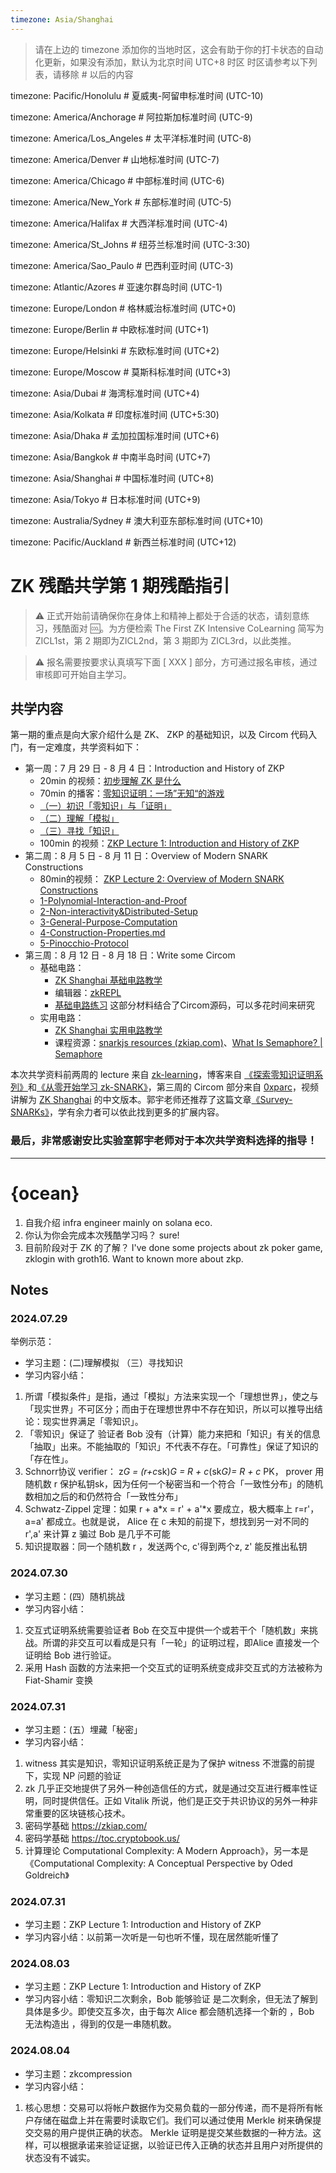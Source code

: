 ```yaml
---
timezone: Asia/Shanghai
---
```


> 请在上边的 timezone 添加你的当地时区，这会有助于你的打卡状态的自动化更新，如果没有添加，默认为北京时间 UTC+8 时区
> 时区请参考以下列表，请移除 # 以后的内容

timezone: Pacific/Honolulu # 夏威夷-阿留申标准时间 (UTC-10)

timezone: America/Anchorage # 阿拉斯加标准时间 (UTC-9)

timezone: America/Los_Angeles # 太平洋标准时间 (UTC-8)

timezone: America/Denver # 山地标准时间 (UTC-7)

timezone: America/Chicago # 中部标准时间 (UTC-6)

timezone: America/New_York # 东部标准时间 (UTC-5)

timezone: America/Halifax # 大西洋标准时间 (UTC-4)

timezone: America/St_Johns # 纽芬兰标准时间 (UTC-3:30)

timezone: America/Sao_Paulo # 巴西利亚时间 (UTC-3)

timezone: Atlantic/Azores # 亚速尔群岛时间 (UTC-1)

timezone: Europe/London # 格林威治标准时间 (UTC+0)

timezone: Europe/Berlin # 中欧标准时间 (UTC+1)

timezone: Europe/Helsinki # 东欧标准时间 (UTC+2)

timezone: Europe/Moscow # 莫斯科标准时间 (UTC+3)

timezone: Asia/Dubai # 海湾标准时间 (UTC+4)

timezone: Asia/Kolkata # 印度标准时间 (UTC+5:30)

timezone: Asia/Dhaka # 孟加拉国标准时间 (UTC+6)

timezone: Asia/Bangkok # 中南半岛时间 (UTC+7)

timezone: Asia/Shanghai # 中国标准时间 (UTC+8)

timezone: Asia/Tokyo # 日本标准时间 (UTC+9)

timezone: Australia/Sydney # 澳大利亚东部标准时间 (UTC+10)

timezone: Pacific/Auckland # 新西兰标准时间 (UTC+12)

# ZK 残酷共学第 1 期残酷指引

> ⚠️ 正式开始前请确保你在身体上和精神上都处于合适的状态，请刻意练习，残酷面对 🆒。为方便检索 The First ZK Intensive CoLearning 简写为 ZICL1st，第 2 期即为ZICL2nd，第 3 期即为 ZICL3rd，以此类推。

> ⚠️ 报名需要按要求认真填写下面 [ XXX ] 部分，方可通过报名审核，通过审核即可开始自主学习。

## 共学内容

第一期的重点是向大家介绍什么是 ZK、 ZKP 的基础知识，以及 Circom 代码入门，有一定难度，共学资料如下：

- 第一周：7 月 29 日 - 8 月 4 日：Introduction and History of ZKP
    - 20min 的视频：[初步理解 ZK 是什么](https://www.youtube.com/watch?v=fOGdb1CTu5c)
    - 70min 的播客：[零知识证明：一场”无知“的游戏](https://www.xiaoyuzhoufm.com/episode/6672a76bb6a8412729e0b103)
    - [（一）初识「零知识」与「证明」](https://learn.z2o-k7e.world/zkp-intro/1/zkp-back.html)
    - [（二）理解「模拟」](https://learn.z2o-k7e.world/zkp-intro/2/zkp-simu.html)
    - [（三）寻找「知识」](https://learn.z2o-k7e.world/zkp-intro/3/zkp-pok.html)
    - 100min 的视频：[ZKP Lecture 1: Introduction and History of ZKP](https://www.youtube.com/watch?v=uchjTIlPzFo)
- 第二周：8 月 5 日 - 8 月 11 日：Overview of Modern SNARK Constructions
    - 80min的视频： [ZKP Lecture 2: Overview of Modern SNARK Constructions](https://www.youtube.com/watch?v=bGEXYpt3sj0)
    - [1-Polynomial-Interaction-and-Proof](https://learn.z2o-k7e.world/zk-snarks/1-Polynomial-Interaction-and-Proof.html)
    - [2-Non-interactivity&Distributed-Setup](https://learn.z2o-k7e.world/zk-snarks/2-Non-interactivity&Distributed-Setup.html)
    - [3-General-Purpose-Computation](https://learn.z2o-k7e.world/zk-snarks/3-General-Purpose-Computation.html)
    - [4-Construction-Properties.md](https://learn.z2o-k7e.world/zk-snarks/4-Construction-Properties.html)
    - [5-Pinocchio-Protocol](https://learn.z2o-k7e.world/zk-snarks/5-Pinocchio-Protocol.html)
- 第三周：8 月 12 日 - 8 月 18 日：Write some Circom
    - 基础电路：
        - [ZK Shanghai 基础电路教学](https://www.youtube.com/watch?v=CTJ1JkYLiyw&ab_channel=SutuLabs)
        - 编辑器：[zkREPL](https://zkrepl.dev/)
        - [基础电路练习](https://github.com/wenjin1997/zkshanghai-workshop/blob/main/lecture2-homework.md) 这部分材料结合了Circom源码，可以多花时间来研究
    - 实用电路：
        - [ZK Shanghai 实用电路教学](https://www.youtube.com/watch?v=smJz5RdY0Nc)
        - 课程资源：[snarkjs resources (zkiap.com)](https://zkiap.com/snarkjs)、[What Is Semaphore? | Semaphore](https://docs.semaphore.pse.dev/)

本次共学资料前两周的 lecture 来自 [zk-learning](https://zk-learning.org/)，博客来自 [《探索零知识证明系列》](https://learn.z2o-k7e.world/zkp-intro/toc.html)和[《从零开始学习 zk-SNARK》](https://learn.z2o-k7e.world/zk-snarks/toc.html)，第三周的 Circom 部分来自 [0xparc](https://zkiap.com/)，视频讲解为 [ZK Shanghai](https://zkshanghai.xyz/) 的中文版本。郭宇老师还推荐了这篇文章[《Survey-SNARKs》](https://www.di.ens.fr/~nitulesc/files/Survey-SNARKs.pdf)，学有余力者可以依此找到更多的扩展内容。

### **最后，非常感谢安比实验室郭宇老师对于本次共学资料选择的指导！**

---

# {ocean}
1. 自我介绍
infra engineer mainly on solana eco.
2. 你认为你会完成本次残酷学习吗？
sure!
3. 目前阶段对于 ZK 的了解？
I've done some projects about zk poker game, zklogin with groth16. Want to known more about zkp.

## Notes

<!-- Content_START -->

### 2024.07.29

举例示范：

- 学习主题：(二)理解模拟 （三）寻找知识
- 学习内容小结：
1. 所谓「模拟条件」是指，通过「模拟」方法来实现一个「理想世界」，使之与「现实世界」不可区分；而由于在理想世界中不存在知识，所以可以推导出结论：现实世界满足「零知识」。
2. 「零知识」保证了 验证者 Bob 没有（计算）能力来把和「知识」有关的信息「抽取」出来。不能抽取的「知识」不代表不存在。「可靠性」保证了知识的「存在性」。
3. Schnorr协议 verifier： z*G = (r+c*sk)*G = R + c*(sk*G)= R + c* PK， prover 用随机数 r 保护私钥sk，因为任何一个秘密当和一个符合「一致性分布」的随机数相加之后的和仍然符合「一致性分布」
4. Schwatz-Zippel 定理：如果 r + a*x = r' + a'*x 要成立，极大概率上 r=r'，a=a' 都成立。也就是说， Alice 在 c 未知的前提下，想找到另一对不同的 r',a' 来计算 z 骗过 Bob 是几乎不可能
5. 知识提取器：同一个随机数 r ，发送两个c, c'得到两个z, z' 能反推出私钥

### 2024.07.30
- 学习主题：(四）随机挑战
- 学习内容小结：
1. 交互式证明系统需要验证者 Bob 在交互中提供一个或若干个「随机数」来挑战。所谓的非交互可以看成是只有「一轮」的证明过程，即Alice 直接发一个证明给 Bob 进行验证。
2. 采用 Hash 函数的方法来把一个交互式的证明系统变成非交互式的方法被称为 Fiat-Shamir 变换
### 2024.07.31
- 学习主题：(五）埋藏「秘密」
- 学习内容小结：
1. witness 其实是知识，零知识证明系统正是为了保护 witness 不泄露的前提下，实现 NP 问题的验证
2. zk 几乎正交地提供了另外一种创造信任的方式，就是通过交互进行概率性证明，同时提供信任。正如 Vitalik 所说，他们是正交于共识协议的另外一种非常重要的区块链核心技术。
3. 密码学基础 https://zkiap.com/
4. 密码学基础 https://toc.cryptobook.us/
5. 计算理论 Computational Complexity: A Modern Approach》，另一本是《Computational Complexity: A Conceptual Perspective by Oded Goldreich》

### 2024.07.31
- 学习主题：ZKP Lecture 1: Introduction and History of ZKP
- 学习内容小结：以前第一次听是一句也听不懂，现在居然能听懂了

### 2024.08.03
- 学习主题：ZKP Lecture 1: Introduction and History of ZKP
- 学习内容小结：零知识二次剩余，Bob 能够验证 
 是二次剩余，但无法了解到 
 具体是多少。即使交互多次，由于每次 Alice 都会随机选择一个新的 ，Bob 无法构造出 ，得到的仅是一串随机数。
### 2024.08.04
- 学习主题：zkcompression
- 学习内容小结：
1. 核心思想：交易可以将帐户数据作为交易负载的一部分传递，而不是将所有帐户存储在磁盘上并在需要时读取它们。我们可以通过使用 Merkle 树来确保提交交易的用户提供正确的状态。 Merkle 证明是提交某些数据的一种方法。这样，可以根据承诺来验证证据，以验证已传入正确的状态并且用户对所提供的状态没有不诚实。

<!-- Content_END -->
